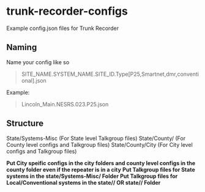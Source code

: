 # trunk-recorder-configs
Example config.json files for Trunk Recorder


## Naming
Name your config like so
> SITE_NAME.SYSTEM_NAME.SITE_ID.Type[P25,Smartnet,dmr,conventional].json

Example:
> Lincoln_Main.NESRS.023.P25.json


## Structure
State/Systems-Misc (For State level Talkgroup files)
State/County/ (For County level configs and Talkgroup files)
State/County/City (For City level configs and Talkgroup files)

**Put City speific configs in the city folders and county level configs in the county folder even if the repeater is in a city**
**Put Talkgroup files for State systems in the state/Systems-Misc/<SYSTEM Name> Folder**
**Put Talkgroup files for Local/Conventional systems in the state/<COUNTY>/ OR state/<COUNTY>/<CITY> Folder**


